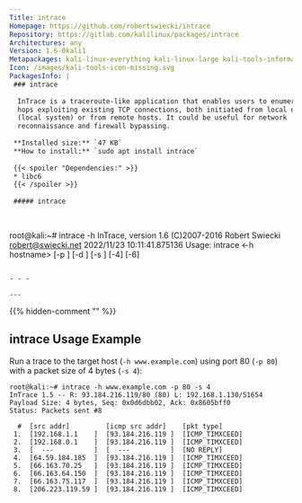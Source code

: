 ```yaml
---
Title: intrace
Homepage: https://github.com/robertswiecki/intrace
Repository: https://gitlab.com/kalilinux/packages/intrace
Architectures: any
Version: 1.6-0kali1
Metapackages: kali-linux-everything kali-linux-large kali-tools-information-gathering 
Icon: /images/kali-tools-icon-missing.svg
PackagesInfo: |
 ### intrace
 
  InTrace is a traceroute-like application that enables users to enumerate IP
  hops exploiting existing TCP connections, both initiated from local network
  (local system) or from remote hosts. It could be useful for network
  reconnaissance and firewall bypassing.
 
 **Installed size:** `47 KB`  
 **How to install:** `sudo apt install intrace`  
 
 {{< spoiler "Dependencies:" >}}
 * libc6 
 {{< /spoiler >}}
 
 ##### intrace
 
 
 ```
 root@kali:~# intrace -h
 InTrace, version 1.6 (C)2007-2016 Robert Swiecki <robert@swiecki.net>
 2022/11/23 10:11:41.875136 <INFO> Usage: intrace <-h hostname> [-p <port>] [-d <debuglevel>] [-s <payloadsize>] [-4] [-6]
 
 ```
 
 - - -
 
---
```

{{% hidden-comment "<!--Do not edit anything above this line-->" %}}

## intrace Usage Example

Run a trace to the target host (`-h www.example.com`) using port 80 (`-p 80`) with a packet size of 4 bytes (`-s 4`):

```
root@kali:~# intrace -h www.example.com -p 80 -s 4
InTrace 1.5 -- R: 93.184.216.119/80 (80) L: 192.168.1.130/51654
Payload Size: 4 bytes, Seq: 0x0d6dbb02, Ack: 0x8605bff0
Status: Packets sent #8

  #  [src addr]         [icmp src addr]    [pkt type]
 1.  [192.168.1.1    ]  [93.184.216.119 ]  [ICMP_TIMXCEED]
 2.  [192.168.0.1    ]  [93.184.216.119 ]  [ICMP_TIMXCEED]
 3.  [  ---          ]  [  ---          ]  [NO REPLY]
 4.  [64.59.184.185  ]  [93.184.216.119 ]  [ICMP_TIMXCEED]
 5.  [66.163.70.25   ]  [93.184.216.119 ]  [ICMP_TIMXCEED]
 6.  [66.163.64.150  ]  [93.184.216.119 ]  [ICMP_TIMXCEED]
 7.  [66.163.75.117  ]  [93.184.216.119 ]  [ICMP_TIMXCEED]
 8.  [206.223.119.59 ]  [93.184.216.119 ]  [ICMP_TIMXCEED]
```
